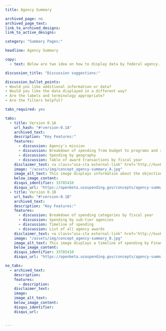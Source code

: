 ```yaml
---
title: Agency Summary

archived_page: no
archived_page_text:
link_to_archived_designs:
link_to_active_designs:

category: "Summary Pages:"

headline: Agency Summary

copy:
  - text: Below are two idea on how to display data by federal agency. Please take a look and give us your feedback in the discussion section at the bottom of each tab.

discussion_title: "Discussion suggestions:"

discussion_bullet_points:
- Would you like additional information or data? 
- Would you like the data displayed in a different way?
- Are the labels and terminology appropriate?
- Are the filters helpful?

tabs_required: yes

tabs:
  - title: Version 0.1A
    url_hash: "#!version-0.1A"
    archived_text:
    description: "Key Features:"
    features:
      - discussion: Agency's mission
      - discussion: Breakdown of spending from budget to programs and recipients
      - discussion: Spending by geography
      - discussion: Table of award transactions by fiscal year
    disclaimer_text: <a class="usa-cta external-link" href='http://kuv6vy.axshare.com/agency_summary_-_a.html' target="_blank">View an interactive version of the below image</a>
    image: "/assets/img/concept_agency-summary_A.jpg"
    image_alt_text: This image displays information about the objectives of the agency's mission across the top, along with the url to the agency website, the number of employees, the Washington D.C. address, and contact information. At the far right is the name and contact information for the Senior Agency Office. Below is a Spending Overview for Fiscal Year 2015, including the total budget amount, total spend amount, and spending broken down by Operational, Contracts, Grants, Loans, and Financial Assistance cagegories. In the next row are a horizontal bar chart showing highest funded programs and a map displaying spending by geography. In the next row are a horizontal bar chart displaying the highest awarded recipients and a pie chart showing spending by object class. In the next row is a timeline of agency events, and across the bottom of the page is a table displaying the agency awards by spending type.  To the far left are filters related to the categories. 
    below_image_content:
    disqus_identifier: 33785410
    disqus_url: "https://openbeta.usaspending.gov/concepts/agency-summary#!version-0.1A"
  - title: Version 0.1B
    url_hash: "#!version-0.1B"
    archived_text:
    description: "Key Features:"
    features:
      - discussion: Breakdown of spending categories by fiscal year
      - discussion: Spending by sub-tier agencies
      - discussion: Timeline of spending
      - discussion: List of all agency awards
    disclaimer_text: <a class="usa-cta external-link" href='http://kuv6vy.axshare.com/agency_summary_-_b.html' target="_blank">View an interactive version of the below image</a>
    image: "/assets/img/concept_agency-summary_B.jpg"
    image_alt_text: This image displays a timeline of spending by Financial Assistance, Loans, Grants, Contracts, and Operational categories across the top. Below left is a pie chart showing spending by the top sub-tier agencies and to the right is a timeline of all spending. The next row, at left, displays a horizontal bar chart of the highest funded programs; to the right is a horizontal bar chart of the highest awarded recipients. The next row, at left, is a heat map showing the spending geographically; and to the right is a pie chart showing spending by object class. Just below these visualizations is a row of featured stories about the agency. Across the bottom of the page is a table of the agency's transactions by spending type.  At the far left of the page are filters related to each of the categories. 
    below_image_content:
    disqus_identifier: 33785410
    disqus_url: "https://openbeta.usaspending.gov/concepts/agency-summary#!version-0.1B"

no_tabs: 
  - archived_text:
    description:
    features:
      - description:
    disclaimer_text:
    image:
    image_alt_text:
    below_image_content:
    disqus_identifier:
    disqus_url:


---
```

